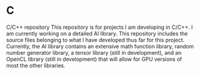 # C
C/C++ repository
This repository is for projects I am developing in C/C++. I am currently working on a detailed AI library. This repository includes the source files belonging to what I have developed thus far for this project. Currently, the AI library contains an extensive math function library, random number generator library, a tensor library (still in development), and an OpenCL library (still in development) that will allow for GPU versions of most the other libraries.
